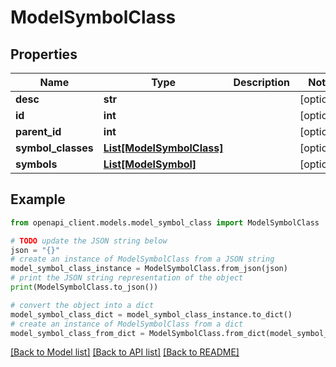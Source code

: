 # ModelSymbolClass


## Properties

Name | Type | Description | Notes
------------ | ------------- | ------------- | -------------
**desc** | **str** |  | [optional] 
**id** | **int** |  | [optional] 
**parent_id** | **int** |  | [optional] 
**symbol_classes** | [**List[ModelSymbolClass]**](ModelSymbolClass.md) |  | [optional] 
**symbols** | [**List[ModelSymbol]**](ModelSymbol.md) |  | [optional] 

## Example

```python
from openapi_client.models.model_symbol_class import ModelSymbolClass

# TODO update the JSON string below
json = "{}"
# create an instance of ModelSymbolClass from a JSON string
model_symbol_class_instance = ModelSymbolClass.from_json(json)
# print the JSON string representation of the object
print(ModelSymbolClass.to_json())

# convert the object into a dict
model_symbol_class_dict = model_symbol_class_instance.to_dict()
# create an instance of ModelSymbolClass from a dict
model_symbol_class_from_dict = ModelSymbolClass.from_dict(model_symbol_class_dict)
```
[[Back to Model list]](../README.md#documentation-for-models) [[Back to API list]](../README.md#documentation-for-api-endpoints) [[Back to README]](../README.md)


